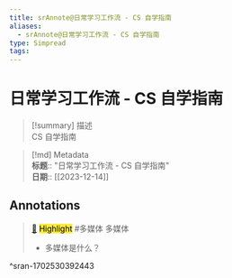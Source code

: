 ```yaml
---
title: srAnnote@日常学习工作流 - CS 自学指南
aliases:
  - srAnnote@日常学习工作流 - CS 自学指南
type: Simpread
tags:
---
```


# 日常学习工作流 - CS 自学指南

> [!summary] 描述  
> CS 自学指南

> [!md] Metadata  
> **标题**:: "日常学习工作流 - CS 自学指南"  
> **日期**:: [[2023-12-14]]  

## Annotations

> [📌](<http://localhost:7026/reading/0#id=1702530392443>) <mark style="background-color: #ffeb3b">Highlight</mark> #多媒体
> 多媒体
> - 多媒体是什么？


^sran-1702530392443



